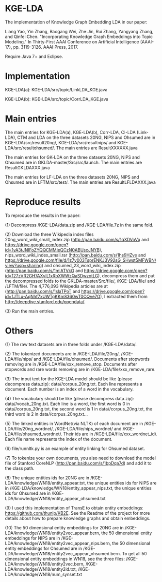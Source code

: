 # KGE-LDA

The implementation of Knowledge Graph Embedding LDA in our paper:

Liang Yao, Yin Zhang, Baogang Wei, Zhe Jin, Rui Zhang, Yangyang Zhang, and Qinfei Chen. "Incorporating Knowledge Graph Embeddings into Topic Modeling." In Thirty-First AAAI Conference on Artificial Intelligence (AAAI-17), pp. 3119-3126. AAAI Press, 2017.

Require Java 7+ and Eclipse.

# Implementation

KGE-LDA(a): KGE-LDA/src/topic/LinkLDA_KGE.java

KGE-LDA(b): KGE-LDA/src/topic/CorrLDA_KGE.java

# Main entries

The main entries for KGE-LDA(a), KGE-LDA(b), Corr-LDA, CI-LDA (Link-LDA), CTM and LDA on the three datasets 20NG, NIPS and Ohsumed are in KGE-LDA/src/result20ng/, KGE-LDA/src/resultnips/ and KGE-LDA/src/resultohsumed/.
The main entries are ResultXXXXXX.java

The main entries for GK-LDA on the three datasets 20NG, NIPS and Ohsumed are in GKLDA-master/Src/src/launch. The main entries are ResultGKLDAXXX.java

The main entries for LF-LDA on the three datasets 20NG, NIPS and Ohsumed are in LFTM/src/test/. The main entries are ResultLFLDAXXX.java

# Reproduce results

To reproduce the results in the paper:

(1) Decompress /KGE-LDA/data.zip and /KGE-LDA/file.7z in the same fold.

(2) Download the three Wikipedia index files 20ng_word_wiki_small_index.zip (http://pan.baidu.com/s/1qXDVoVq and https://drive.google.com/open?id=1yA3tJNIFoZYQQCMMieQCzN0ABUscJNYB), nips_word_wiki_index_small.rar (http://pan.baidu.com/s/1hs9HZve and https://drive.google.com/file/d/1z7y003TsprENKJ3V92sG_SHwst5MFWBN/view?usp=sharing) and ohsumed_23_word_wiki_index.zip (http://pan.baidu.com/s/1miATVkO and https://drive.google.com/open?id=127zVR2GH7AXvIL1xRbXWWzQaSDwzxtLG), decompress them and put the decompressed folds to the GKLDA-master/Src/file/, /KGE-LDA/file/ and /LFTM/file/.
The 4,776,093 Wikipedia articles are at (http://pan.baidu.com/s/1slaTPoT and https://drive.google.com/open?id=1JTLu-AqNhf7xUWTgKKm8360wT0OQve7O), I extracted them from http://deepdive.stanford.edu/opendata/.

(3) Run the main entries.

# Others

(1) The raw text datasets are in three folds under /KGE-LDA/data/.

(2) The tokenized documents are in /KGE-LDA/file/20ng/, /KGE-LDA/file/nips/ and /KGE-LDA/file/ohsumed/. Documents after stopwords removing are in /KGE-LDA/file/xxx_remove_stop. Documents after stopwords and rare words removing are in /KGE-LDA/file/xxx_remove_rare. 


(3) The input text for the KGE-LDA model should be like (please decompress data.zip):
data//corpus_20ng.txt. Each line represents a document. Each number is an index of a word in the vocabulary.

(4) The vocabulary should be like (please decompress data.zip):
data//vocab_20ng.txt. Each line is a word, the first word is 0 in data//corpus_20ng.txt, the second word is 1 in data//corpus_20ng.txt, the third word is 2 in data//corpus_20ng.txt...

(5) The linked entities in WordNet(via NLTK) of each document are in /KGE-LDA/file/20ng_wordnet/, /KGE-LDA/file/nips_wordnet/ and /KGE-LDA/file/ohsumed_wordnet/. Their ids are in /KGE-LDA/file/xxx_wordnet_id/. Each file name represents the index of the document.

(6) file/runnltk.py is an example of entity linking for Ohsumed dataset.

(7) To tokenize your own documents, you also need to download the model file of Stanford CoreNLP (http://pan.baidu.com/s/1bpDqa7d) and add it to the class path.

(8) The unique entities ids for 20NG are in /KGE-LDA/knowledge/WN18/entity_appear.txt, the unique entities ids for NIPS are in /KGE-LDA/knowledge/WN18/entity_appear_nips.txt,  the unique entities ids for Ohsumed are in /KGE-LDA/knowledge/WN18/entity_appear_ohsumed.txt

(9) I used this implementation of TransE to obtain entity embeddings:
https://github.com/thunlp/KB2E. See the Readme of the project for more details about how to prepare knowledge graphs and obtain embeddings.

(10) The 50 dimensional entity embeddings for 20NG are in /KGE-LDA/knowledge/WN18/entity2vec_appear.bern, the 50 dimensional entity embeddings for NIPS are in /KGE-LDA/knowledge/WN18/entity2vec_appear_nips.bern, the 50 dimensional entity embeddings for Ohsumed are in /KGE-LDA/knowledge/WN18/entity2vec_appear_ohsumed.bern. To get all 50 dimensional entity embeddings in WN18, see the three files: /KGE-LDA/knowledge/WN18/entity2vec.bern, /KGE-LDA/knowledge/WN18/entity2id.txt, /KGE-LDA/knowledge/WN18/num_synset.txt
